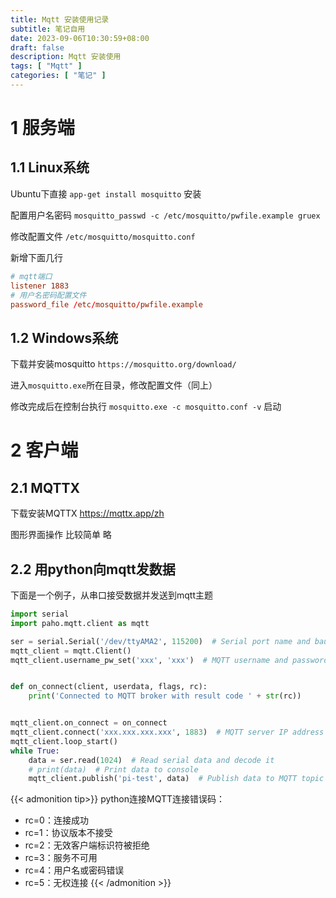 ```yaml
---
title: Mqtt 安装使用记录
subtitle: 笔记自用
date: 2023-09-06T10:30:59+08:00
draft: false
description: Mqtt 安装使用
tags: [ "Mqtt" ]
categories: [ "笔记" ]
---
```


# 1 服务端

## 1.1 Linux系统

Ubuntu下直接 `app-get install mosquitto` 安装

配置用户名密码 `mosquitto_passwd -c /etc/mosquitto/pwfile.example gruex`

修改配置文件 `/etc/mosquitto/mosquitto.conf`

新增下面几行

```conf
# mqtt端口
listener 1883
# 用户名密码配置文件
password_file /etc/mosquitto/pwfile.example
```

## 1.2 Windows系统

下载并安装mosquitto `https://mosquitto.org/download/`

进入`mosquitto.exe`所在目录，修改配置文件（同上）

修改完成后在控制台执行 `mosquitto.exe -c mosquitto.conf -v` 启动

# 2 客户端

## 2.1 MQTTX

下载安装MQTTX https://mqttx.app/zh

图形界面操作 比较简单 略

## 2.2 用python向mqtt发数据

下面是一个例子，从串口接受数据并发送到mqtt主题

```python
import serial
import paho.mqtt.client as mqtt

ser = serial.Serial('/dev/ttyAMA2', 115200)  # Serial port name and baud rate
mqtt_client = mqtt.Client()
mqtt_client.username_pw_set('xxx', 'xxx')  # MQTT username and password


def on_connect(client, userdata, flags, rc):
    print('Connected to MQTT broker with result code ' + str(rc))


mqtt_client.on_connect = on_connect
mqtt_client.connect('xxx.xxx.xxx.xxx', 1883)  # MQTT server IP address and port number
mqtt_client.loop_start()
while True:
    data = ser.read(1024)  # Read serial data and decode it
    # print(data)  # Print data to console
    mqtt_client.publish('pi-test', data)  # Publish data to MQTT topic
```

{{< admonition tip>}}
python连接MQTT连接错误码：

- rc=0：连接成功
- rc=1：协议版本不接受
- rc=2：无效客户端标识符被拒绝
- rc=3：服务不可用
- rc=4：用户名或密码错误
- rc=5：无权连接
{{< /admonition >}}
